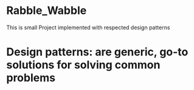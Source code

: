 # Rabble_Wabble
This is small Project implemented with respected design patterns

# Design patterns: are generic, go-to solutions for solving common problems
